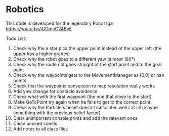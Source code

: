 # Robotics
This code is developed for the legendary Robot Igal
https://youtu.be/iGOmnC24BvE

Todo List:
  1. Check why the a star pics the upper point instead of the upper left (the upper has a higher grades)
  2. Check why the robot goes to a different yaw (almost 180°)
  3. Check why the route not goes straight of the start point and to the goal point
  4. Check why the waypoints gets to the MovementManager as (0,0) or nan points
  5. Check that the waypoints conversion to map resolution really works
  6. Add yaw change for obstacle avoidence
  7. Check what with the first waypoint (the one that close to the start)
  8. Make GoToPoint try again when he fails to get to the correct point
  9. Check why the Particle's belief doesn't calculates well / at all (maybe something with the previous belief factor)
  10. Clear unimportant console prints and add the relevant ones
  11. Clean unused consts
  12. Add notes to all class files
